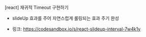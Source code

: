 [react] 재귀적 Timeout 구현하기 
- slideUp 효과를 주어 자연스럽게 롤링되는 효과 주기 완성

* 링크: https://codesandbox.io/s/react-slideup-interval-7w4k1y

